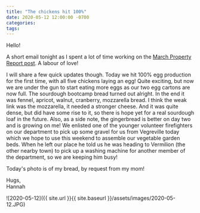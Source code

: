 ```yaml
---
title: "The chickens hit 100%"
date: 2020-05-12 12:00:00 -0700
categories:
tags:
---
```


Hello!

A short email tonight as I spent a lot of time working on the [March Property Report post](https://propertyreport.upnix.com/). A labour of love!


I will share a few quick updates though. Today we hit 100% egg production for the first time, with all five chickens laying an egg! Quite exciting, but now we are under the gun to start eating more eggs as our two egg cartons are now full. The sourdough bootcamp bread turned out alright. In the end it was fennel, apricot, walnut, cranberry, mozzarella bread. I think the weak link was the mozzarella, it needed a stronger cheese. And it was quite dense, but did have some rise to it, so there is hope yet for a real sourdough loaf in the future. Also, as a side note, the gingerbread is better on day two and is growing on me! We enlisted one of the younger volunteer firefighters on our department to pick up some gravel for us from Vegreville today which we hope to use this weekend to assemble our vegetable garden beds. When he left our place he told us he was heading to Vermilion (the other nearby town) to pick up a washing machine for another member of the department, so we are keeping him busy!

Today's photo is of my bread, by request from my mom!

Hugs,<br />
Hannah

![2020-05-12]({{ site.url }}{{ site.baseurl }}/assets/images/2020-05-12.JPG)